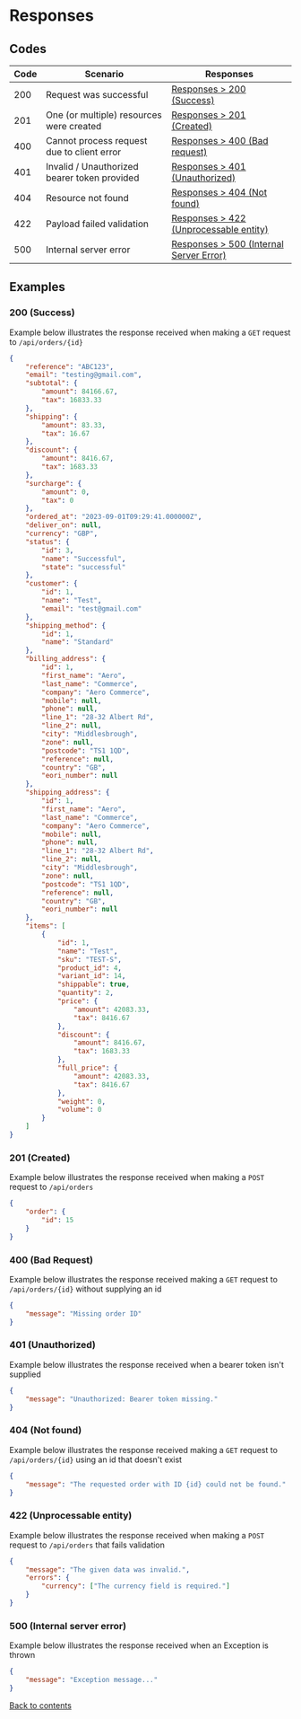 # Responses

## Codes

| Code | Scenario                                     | Responses                                                             |
|------|----------------------------------------------|-----------------------------------------------------------------------|
| 200  | Request was successful                       | [Responses > 200 (Success)](#200-success)                             | 
| 201  | One (or multiple) resources were created     | [Responses > 201 (Created)](#201-created)                             | 
| 400  | Cannot process request due to client error   | [Responses > 400 (Bad request)](#400-bad-request)                     | 
| 401  | Invalid / Unauthorized bearer token provided | [Responses > 401 (Unauthorized)](#401-unauthorized)                   |
| 404  | Resource not found                           | [Responses > 404 (Not found)](#404-not-found)                         |
| 422  | Payload failed validation                    | [Responses > 422 (Unprocessable entity)](#422-unprocessable-entity)   | 
| 500  | Internal server error                        | [Responses > 500 (Internal Server Error)](#500-internal-server-error) |

## Examples

### 200 (Success)

Example below illustrates the response received when making a `GET` request to `/api/orders/{id}`

```json
{
    "reference": "ABC123",
    "email": "testing@gmail.com",
    "subtotal": {
        "amount": 84166.67,
        "tax": 16833.33
    },
    "shipping": {
        "amount": 83.33,
        "tax": 16.67
    },
    "discount": {
        "amount": 8416.67,
        "tax": 1683.33
    },
    "surcharge": {
        "amount": 0,
        "tax": 0
    },
    "ordered_at": "2023-09-01T09:29:41.000000Z",
    "deliver_on": null,
    "currency": "GBP",
    "status": {
        "id": 3,
        "name": "Successful",
        "state": "successful"
    },
    "customer": {
        "id": 1,
        "name": "Test",
        "email": "test@gmail.com"
    },
    "shipping_method": {
        "id": 1,
        "name": "Standard"
    },
    "billing_address": {
        "id": 1,
        "first_name": "Aero",
        "last_name": "Commerce",
        "company": "Aero Commerce",
        "mobile": null,
        "phone": null,
        "line_1": "28-32 Albert Rd",
        "line_2": null,
        "city": "Middlesbrough",
        "zone": null,
        "postcode": "TS1 1QD",
        "reference": null,
        "country": "GB",
        "eori_number": null
    },
    "shipping_address": {
        "id": 1,
        "first_name": "Aero",
        "last_name": "Commerce",
        "company": "Aero Commerce",
        "mobile": null,
        "phone": null,
        "line_1": "28-32 Albert Rd",
        "line_2": null,
        "city": "Middlesbrough",
        "zone": null,
        "postcode": "TS1 1QD",
        "reference": null,
        "country": "GB",
        "eori_number": null
    },
    "items": [
        {
            "id": 1,
            "name": "Test",
            "sku": "TEST-S",
            "product_id": 4,
            "variant_id": 14,
            "shippable": true,
            "quantity": 2,
            "price": {
                "amount": 42083.33,
                "tax": 8416.67
            },
            "discount": {
                "amount": 8416.67,
                "tax": 1683.33
            },
            "full_price": {
                "amount": 42083.33,
                "tax": 8416.67
            },
            "weight": 0,
            "volume": 0
        }
    ]
}
```

### 201 (Created)

Example below illustrates the response received when making a `POST` request to `/api/orders`

```json
{
    "order": {
        "id": 15
    }
}
```

### 400 (Bad Request)

Example below illustrates the response received making a `GET` request to `/api/orders/{id}` without supplying an id

```json
{
    "message": "Missing order ID"
}
```

### 401 (Unauthorized)

Example below illustrates the response received when a bearer token isn't supplied

```json
{
    "message": "Unauthorized: Bearer token missing."
}
```

### 404 (Not found)

Example below illustrates the response received making a `GET` request to `/api/orders/{id}` using an id that doesn't exist

```json
{
    "message": "The requested order with ID {id} could not be found."
}
```

### 422 (Unprocessable entity)

Example below illustrates the response received when making a `POST` request to `/api/orders` that fails validation

```json
{
    "message": "The given data was invalid.",
    "errors": {
        "currency": ["The currency field is required."]
    }
}
```

### 500 (Internal server error)

Example below illustrates the response received when an Exception is thrown

```json
{
    "message": "Exception message..."
}
```

[Back to contents](README.md#table-of-contents)
